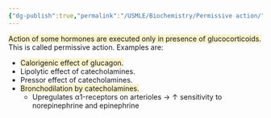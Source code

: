 ```yaml
---
{"dg-publish":true,"permalink":"/USMLE/Biochemistry/Permissive action/"}
---
```


<span style="background:rgba(240, 200, 0, 0.2)">Action of some hormones are executed only in presence of glucocorticoids.</span> This is called permissive action.
Examples are:
- <span style="background:rgba(240, 200, 0, 0.2)">Calorigenic effect of glucagon.</span>
- Lipolytic effect of catecholamines.
- Pressor effect of catecholamines.
- <span style="background:rgba(240, 200, 0, 0.2)">Bronchodilation by catecholamines.</span>
	- Upregulates α1-receptors on arterioles → ↑ sensitivity to norepinephrine and epinephrine
